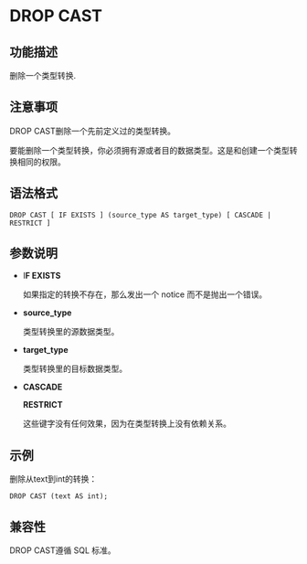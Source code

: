 # DROP CAST<a name="ZH-CN_TOPIC_0000001127460523"></a>

## 功能描述<a name="section173831846163116"></a>

删除一个类型转换.

## 注意事项<a name="section786041713618"></a>

DROP CAST删除一个先前定义过的类型转换。

要能删除一个类型转换，你必须拥有源或者目的数据类型。这是和创建一个类型转换相同的权限。

## 语法格式<a name="section1374719912321"></a>

```
DROP CAST [ IF EXISTS ] (source_type AS target_type) [ CASCADE | RESTRICT ]
```

## 参数说明<a name="section62781959163314"></a>

-   I**F EXISTS**

    如果指定的转换不存在，那么发出一个 notice 而不是抛出一个错误。

-   **source\_type**

    类型转换里的源数据类型。

-   **target\_type**

    类型转换里的目标数据类型。

-   **CASCADE**

    **RESTRICT**

    这些键字没有任何效果，因为在类型转换上没有依赖关系。


## 示例<a name="section14411351193419"></a>

删除从text到int的转换：

```
DROP CAST (text AS int);
```

## 兼容性<a name="section75182291579"></a>

DROP CAST遵循 SQL 标准。

